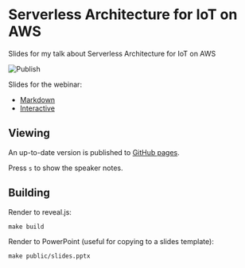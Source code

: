 # Serverless Architecture for IoT on AWS

Slides for my talk about Serverless Architecture for IoT on AWS

![Publish](https://github.com/coderbyheart/aws-iot-serverless-architecture/workflows/Publish/badge.svg?branch=saga)

Slides for the webinar:

- [Markdown](./slides.md)
- [Interactive](https://coderbyheart.github.io/aws-iot-serverless-architecture/index.html)

## Viewing

An up-to-date version is published to
[GitHub pages](https://coderbyheart.github.io/aws-iot-serverless-architecture/index.html).

Press `s` to show the speaker notes.

## Building

Render to reveal.js:

    make build

Render to PowerPoint (useful for copying to a slides template):

    make public/slides.pptx
